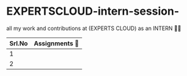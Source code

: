 # EXPERTSCLOUD-intern-session-
all my work and contributions at (EXPERTS CLOUD) as an INTERN 🧑‍💻

|Srl.No|Assignments 📝|
|---------|-----------|
|1 ||
|2 ||
